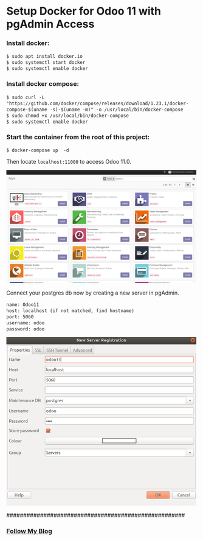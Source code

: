 # Setup Docker for Odoo 11 with pgAdmin Access


### Install docker:
```
$ sudo apt install docker.io
$ sudo systemctl start docker
$ sudo systemctl enable docker
```

### Install docker compose:
```
$ sudo curl -L "https://github.com/docker/compose/releases/download/1.23.1/docker-compose-$(uname -s)-$(uname -m)" -o /usr/local/bin/docker-compose
$ sudo chmod +x /usr/local/bin/docker-compose
$ sudo systemctl enable docker
```

### Start the container from the root of this project:
```
$ docker-compose up  -d
```

Then locate `localhost:11000` to access Odoo 11.0.

<img width="500px" src="https://github.com/kmrul/odoo-docker-ce/blob/master/odoo-11-docker/static/odoo-apps.png" alt="Odoo is working.">

Connect your postgres db now by creating a new server in pgAdmin.
```
name: Odoo11
host: localhost (if not matched, find hostname)
port: 5060
username: odoo
password: odoo
```

<img width="500px" src="https://github.com/kmrul/odoo-docker-ce/blob/master/odoo-11-docker/static/pg-access.png" alt="Postgres is working.">


#####################################################

### [Follow My Blog](http://kamrul.net)
